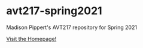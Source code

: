 # avt217-spring2021
Madison Pippert's AVT217 repository for Spring 2021

<a href="">Visit the Homepage!</a>
